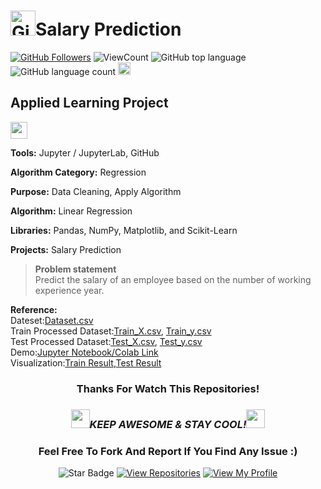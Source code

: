# <a href="https://github.com/bdfd"><img height=40 src="https://cdn.jsdelivr.net/gh/bdfd/Personal_Image_Repo/4.Stamp/BDFD_Stamp.png" alt="GitHub Followers" /></a>Salary Prediction

<a href="https://github.com/bdfd"><img src="https://img.shields.io/github/followers/bdfd?label=Follow%20Me&logo=github" alt="GitHub Followers" /></a>
![ViewCount](https://views.whatilearened.today/views/github/bdfd/Portfolio_Project_10-Salary_Prediction.svg?cache=remove)
![GitHub top language](https://img.shields.io/github/languages/top/bdfd/Portfolio_Project_10-Salary_Prediction?style=flat)
![GitHub language count](https://img.shields.io/github/languages/count/bdfd/Portfolio_Project_10-Salary_Prediction?style=flat)
<img height=20 src="https://cdn.jsdelivr.net/gh/bdfd/Personal_Image_Repo/7.Color-Icon/Status/Finish.svg" alt="bdfd" />

## Applied Learning Project

<img height="27" src="https://img.shields.io/badge/Prediction using Supervised ML -Level  Beginner-green.svg?&style=for-the-badge&logo=TheSparksFoundation&logoColor=red" />

**Tools:** Jupyter / JupyterLab, GitHub

**Algorithm Category:** Regression

**Purpose:** Data Cleaning, Apply Algorithm

**Algorithm:** Linear Regression

**Libraries:** Pandas, NumPy, Matplotlib, and Scikit-Learn

**Projects:** Salary Prediction

> **Problem statement**  
> Predict the salary of an employee based on the number of working experience year. <br>

**Reference:**  
Dateset:<a href="https://raw.githubusercontent.com/bdfd/Portfolio_Project_10-Salary_Prediction/main/dataset/Salary.csv">Dataset.csv</a>  
Train Processed Dataset:<a href="https://raw.githubusercontent.com/bdfd/Portfolio_Project_10-Salary_Prediction/main/display%20demo/train_x.csv">Train_X.csv</a>,
<a href="https://raw.githubusercontent.com/bdfd/Portfolio_Project_10-Salary_Prediction/main/display%20demo/train_y.csv">Train_y.csv</a>  
Test Processed Dataset:<a href="https://raw.githubusercontent.com/bdfd/Portfolio_Project_10-Salary_Prediction/main/display%20demo/test_x.csv">Test_X.csv</a>,
<a href="https://raw.githubusercontent.com/bdfd/Portfolio_Project_10-Salary_Prediction/main/display%20demo/test_y.csv">Test_y.csv</a>  
Demo:<a href="https://github.com/bdfd/Portfolio_Project_10-Salary_Prediction/blob/main/Salary_Prediction.ipynb">Jupyter Notebook/Colab Link</a>  
Visualization:<a href="https://github.com/bdfd/Section6.Project04_Customer_Segmentation/blob/main/display%20demo/Clustering_Bivariate.png">Train Result</a>,<a href="https://github.com/bdfd/Portfolio_Project_10-Salary_Prediction/blob/main/display%20demo/test%20result.png">Test Result</a>
<br>

<div align="center">

### Thanks For Watch This Repositories!

### <img src="https://media.giphy.com/media/WUlplcMpOCEmTGBtBW/giphy.gif" width="30"><i>KEEP AWESOME & STAY COOL!</i><img src="https://media.giphy.com/media/WUlplcMpOCEmTGBtBW/giphy.gif" width="30">

### Feel Free To Fork And Report If You Find Any Issue :)

![Star Badge](https://img.shields.io/static/v1?label=%F0%9F%8C%9F&message=If%20Useful&style=style=flat&color=BC4E99)
[![View Repositories](https://img.shields.io/badge/View-My_Repositories-blue?logo=GitHub)](https://github.com/bdfd?tab=repositories)
[![View My Profile](https://img.shields.io/badge/View-My_Profile-green?logo=GitHub)](https://github.com/bdfd)

</div>
